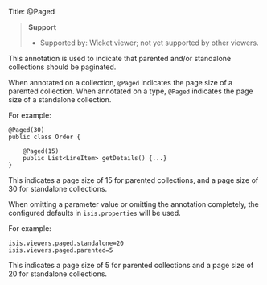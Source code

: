 Title: @Paged

> **Support**
> 
> * Supported by: Wicket viewer; not yet supported by other viewers.

This annotation is used to indicate that parented and/or standalone
collections should be paginated.

When annotated on a collection, `@Paged` indicates the page size of a
parented collection. When annotated on a type, `@Paged` indicates the page
size of a standalone collection.

For example:

    @Paged(30)
    public class Order {

        @Paged(15)
        public List<LineItem> getDetails() {...}
    }

This indicates a page size of 15 for parented collections, and a page
size of 30 for standalone collections.

When omitting a parameter value or omitting the annotation completely,
the configured defaults in `isis.properties` will be used.

For example:

    isis.viewers.paged.standalone=20
    isis.viewers.paged.parented=5

This indicates a page size of 5 for parented collections and a page size
of 20 for standalone collections.
